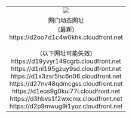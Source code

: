 ﻿<table>
  <tr></tr>
  <tr><td colspan=2 align=center><img src="https://d2oo7d1c4w0khk.cloudfront.net/Up/oGate.jpg" /></td></tr>
  <tr><td colspan=2 align=center>网门动态网址<br/>(最新)
<br>https://d2oo7d1c4w0khk.cloudfront.net
<br/><br/>(以下网址可能失效)
<br>https://d19yvyr149cgrb.cloudfront.net
<br>https://d1nl195gzuy9sd.cloudfront.net
<br>https://d1x3zsr5hc6n06.cloudfront.net
<br>https://d27nv48qdmcgss.cloudfront.net
<br>https://d1eos9g0kui77i.cloudfront.net
<br>https://d3hbvs1f2wxcmx.cloudfront.net
<br>https://d2p9mwug9i1yoz.cloudfront.net
    </td>
  </tr>
</table>
